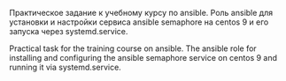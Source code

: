 Практическое задание к учебному курсу по ansible.
Роль ansible для установки и настройки сервиса ansible semaphore на centos 9 и его запуска через systemd.service.

Practical task for the training course on ansible.
The ansible role for installing and configuring the ansible semaphore service on centos 9 and running it via systemd.service.
